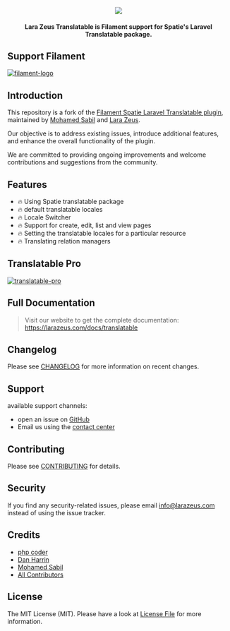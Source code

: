 <p align="center">
<a href="https://larazeus.com"><img src="https://larazeus.com/images/lara-zeus-translatable.png" /></a>
</p>

<h4 align="center">Lara Zeus Translatable is Filament support for Spatie's Laravel Translatable package.</h4>

## Support Filament

<a href="https://github.com/sponsors/danharrin">
<img alt="filament-logo" src="https://larazeus.com/images/filament-sponsor-banner.png">
</a>

## Introduction

This repository is a fork of the [Filament Spatie Laravel Translatable plugin](https://github.com/filamentphp/spatie-laravel-translatable-plugin), maintained by [Mohamed Sabil](https://github.com/mohamedsabil83) and [Lara Zeus](https://github.com/lara-zeus).

Our objective is to address existing issues, introduce additional features, and enhance the overall functionality of the plugin.

We are committed to providing ongoing improvements and welcome contributions and suggestions from the community.

## Features

- 🔥 Using Spatie translatable package
- 🔥 default translatable locales
- 🔥 Locale Switcher
- 🔥 Support for create, edit, list and view pages
- 🔥 Setting the translatable locales for a particular resource
- 🔥 Translating relation managers

## Translatable Pro

[![translatable-pro](https://larazeus.com/images/translatable-pro-ad.png)](https://larazeus.com/translatable-pro)

## Full Documentation

> Visit our website to get the complete documentation: https://larazeus.com/docs/translatable


## Changelog

Please see [CHANGELOG](CHANGELOG.md) for more information on recent changes.

## Support
available support channels:
* open an issue on [GitHub](https://github.com/lara-zeus/translatable/issues)
* Email us using the [contact center](https://larazeus.com/contact-us)

## Contributing

Please see [CONTRIBUTING](CONTRIBUTING.md) for details.

## Security

If you find any security-related issues, please email info@larazeus.com instead of using the issue tracker.

## Credits

-   [php coder](https://github.com/atmonshi)
-   [Dan Harrin](https://github.com/danharrin)
-   [Mohamed Sabil](https://github.com/mohamedsabil83)
-   [All Contributors](../../contributors)

## License

The MIT License (MIT). Please have a look at [License File](LICENSE.md) for more information.
